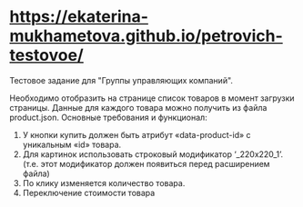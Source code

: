 # https://ekaterina-mukhametova.github.io/petrovich-testovoe/

Тестовое задание для "Группы управляющих компаний".

Необходимо отобразить на странице список товаров в момент загрузки страницы. Данные для каждого товара можно получить из файла product.json.
Основные требования и функционал:
1. У кнопки купить должен быть атрибут «data-product-id» с уникальным «id» товара.
2. Для картинок использовать строковый модификатор  ‘_220x220_1’. (т.е. этот модификатор должен появиться перед расширением файла)
3. По клику изменяется количество товара. 
4. Переключение стоимости товара 
